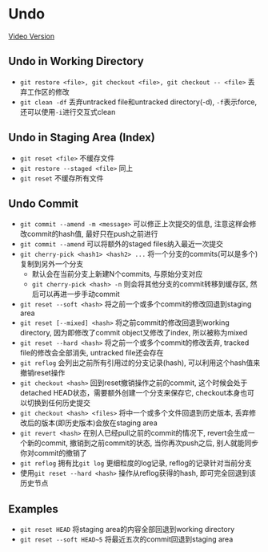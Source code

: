 # Undo

[Video Version](https://www.youtube.com/watch?v=FdZecVxzJbk&list=PL-osiE80TeTuRUfjRe54Eea17-YfnOOAx&index=2)

## Undo in Working Directory
* `git restore <file>, git checkout <file>, git checkout -- <file>` 丢弃工作区的修改
* `git clean -df` 丢弃untracked file和untracked directory(-d), `-f`表示force, 还可以使用`-i`进行交互式clean

## Undo in Staging Area (Index)
* `git reset <file>` 不缓存文件
* `git restore --staged <file>` 同上
* `git reset` 不缓存所有文件

## Undo Commit
* `git commit --amend -m <message>` 可以修正上次提交的信息, 注意这样会修改commit的hash值, 最好只在push之前进行
* `git commit --amend` 可以将额外的staged files纳入最近一次提交
* `git cherry-pick <hash1> <hash2> ...` 将一个分支的commits(可以是多个)复制到另外一个分支
    - 默认会在当前分支上新建N个commits, 与原始分支对应
    - `git cherry-pick <hash> -n` 则会将其他分支的commit转移到缓存区, 然后可以再进一步手动commit
* `git reset --soft <hash>` 将之前一个或多个commit的修改回退到staging area
* `git reset [--mixed] <hash>` 将之前commit的修改回退到working directory, 因为即修改了commit object又修改了index, 所以被称为mixed
* `git reset --hard <hash>` 将之前一个或多个commit的修改丢弃, tracked file的修改会全部消失, untracked file还会存在
* `git reflog` 会列出之前所有引用过的分支记录(hash), 可以利用这个hash值来撤销reset操作
* `git checkout <hash>` 回到reset撤销操作之前的commit, 这个时候会处于detached HEAD状态，需要额外创建一个分支来保存它,
checkout本身也可以切换到任何历史提交
* `git checkout <hash> <files>` 将中一个或多个文件回退到历史版本, 丢弃修改后的版本(即历史版本)会放在staging area
* `git revert <hash>` 在别人已经pull之前的commit的情况下, revert会生成一个新的commit, 撤销到之前commit的状态,
当你再次push之后, 别人就能同步你对commit的撤销了
* `git reflog` 拥有比`git log` 更细粒度的log记录, reflog的记录针对当前分支
* 使用`git reset --hard <hash>` 操作从reflog获得的hash, 即可完全回退到该历史节点

## Examples
* `git reset HEAD` 将staging area的内容全部回退到working directory
* `git reset --soft HEAD~5` 将最近五次的commit回退到staging area
